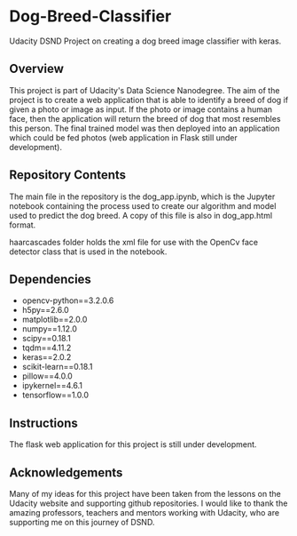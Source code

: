 # Dog-Breed-Classifier

Udacity DSND Project on creating a dog breed image classifier with keras.

## Overview

This project is part of Udacity's Data Science Nanodegree. The aim of the project is to create a web application that is able to identify a breed of dog if given a photo or image as input. If the photo or image contains a human face, then the application will return the breed of dog that most resembles this person. The final trained model was then deployed into an application which could be fed photos (web application in Flask still under development).

## Repository Contents

The main file in the repository is the dog_app.ipynb, which is the Jupyter notebook containing the process used to create our algorithm and model used to predict the dog breed. A copy of this file is also in dog_app.html format.

haarcascades folder holds the xml file for use with the OpenCv face detector class that is used in the notebook.

## Dependencies
   - opencv-python==3.2.0.6
   - h5py==2.6.0
   - matplotlib==2.0.0
   - numpy==1.12.0
   - scipy==0.18.1
   - tqdm==4.11.2
   - keras==2.0.2
   - scikit-learn==0.18.1
   - pillow==4.0.0
   - ipykernel==4.6.1
   - tensorflow==1.0.0

## Instructions

The flask web application for this project is still under development.

## Acknowledgements

Many of my ideas for this project have been taken from the lessons on the Udacity website and supporting github repositories. I would like to thank the amazing professors, teachers and mentors working with Udacity, who are supporting me on this journey of DSND.
